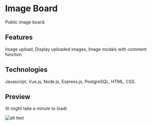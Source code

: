 # Image Board
Public image board.

## Features
Image upload, Display uploaded images, Image modals with comment function

## Technologies
Javascript, Vue.js, Node.js, Express.js, PostgreSQL, HTML, CSS.

## Preview
(It might take a minute to load)

![alt text](https://pli.io/YZSfq.gif)
